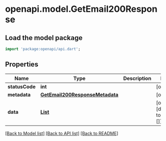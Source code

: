 # openapi.model.GetEmail200Response

## Load the model package
```dart
import 'package:openapi/api.dart';
```

## Properties
Name | Type | Description | Notes
------------ | ------------- | ------------- | -------------
**statusCode** | **int** |  | [optional] 
**metadata** | [**GetEmail200ResponseMetadata**](GetEmail200ResponseMetadata.md) |  | [optional] 
**data** | [**List<GetEmail200ResponseDataInner>**](GetEmail200ResponseDataInner.md) |  | [optional] [default to const []]

[[Back to Model list]](../README.md#documentation-for-models) [[Back to API list]](../README.md#documentation-for-api-endpoints) [[Back to README]](../README.md)


